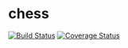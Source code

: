 # chess

[![Build Status](https://travis-ci.org/andreicosta/chess.svg?branch=master)](https://travis-ci.org/andreicosta/chess)
[![Coverage Status](https://coveralls.io/repos/github/andreicosta/chess/badge.svg?branch=master)](https://coveralls.io/github/andreicosta/chess?branch=master)
